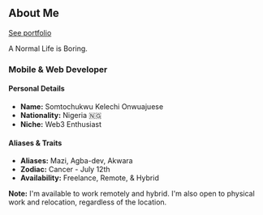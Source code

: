 ## About Me

<a href="https://somtochukwu-ko.vercel.app/">See portfolio</a>

A Normal Life is Boring.

### Mobile & Web Developer

#### Personal Details

- **Name:** Somtochukwu Kelechi Onwuajuese
- **Nationality:** Nigeria 🇳🇬
- **Niche:** Web3 Enthusiast

#### Aliases & Traits

- **Aliases:** Mazi, Agba-dev, Akwara
- **Zodiac:** Cancer - July 12th
- **Availability:** Freelance, Remote, & Hybrid

**Note:** I'm available to work remotely and hybrid. I'm also open to physical work and relocation, regardless of the location.
